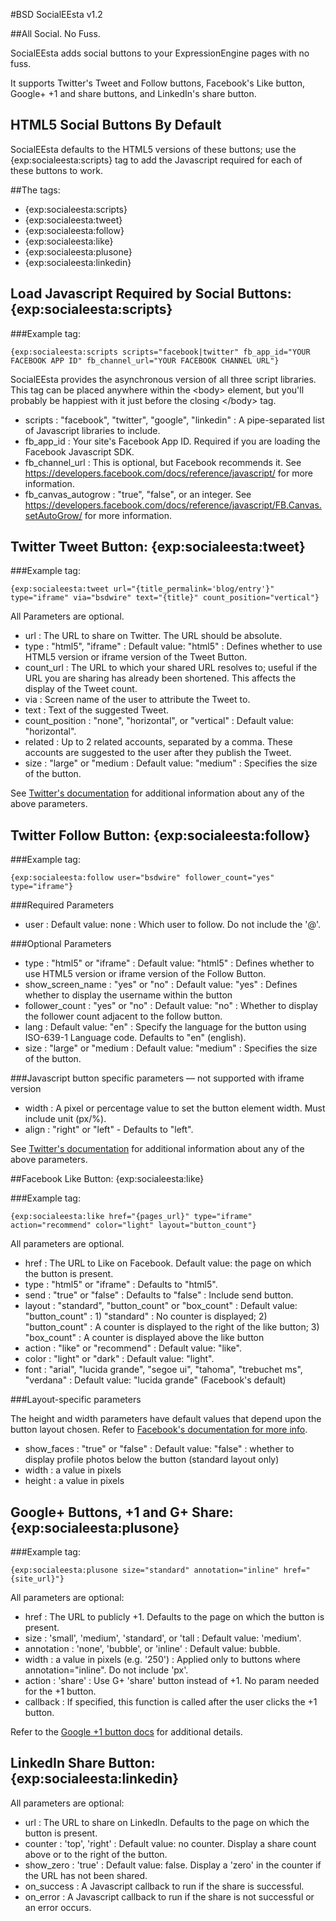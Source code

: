 #BSD SocialEEsta v1.2

##All Social. No Fuss.

SocialEEsta adds social buttons to your ExpressionEngine pages with no fuss.

It supports Twitter's Tweet and Follow buttons, Facebook's Like button, Google+ +1 and share buttons, and LinkedIn's share button.

## HTML5 Social Buttons By Default

SocialEEsta defaults to the HTML5 versions of these buttons; use the {exp:socialeesta:scripts} tag to add the Javascript required for each of these buttons to work.

##The tags:

- {exp:socialeesta:scripts}
- {exp:socialeesta:tweet}
- {exp:socialeesta:follow}
- {exp:socialeesta:like}
- {exp:socialeesta:plusone}
- {exp:socialeesta:linkedin}


## Load Javascript Required by Social Buttons: {exp:socialeesta:scripts}

###Example tag:

```
{exp:socialeesta:scripts scripts="facebook|twitter" fb_app_id="YOUR FACEBOOK APP ID" fb_channel_url="YOUR FACEBOOK CHANNEL URL"}
```

SocialEEsta provides the asynchronous version of all three script libraries. This tag can be placed anywhere within the &lt;body&gt; element, but you'll probably be happiest with it just before the closing &lt;/body&gt; tag.

- scripts : "facebook", "twitter", "google", "linkedin" :  A pipe-separated list of Javascript libraries to include.
- fb_app_id  :  Your site's Facebook App ID. Required if you are loading the Facebook Javascript SDK.
- fb_channel_url  :  This is optional, but Facebook recommends it. See https://developers.facebook.com/docs/reference/javascript/ for more information.
- fb_canvas_autogrow  :  "true", "false", or an integer. See https://developers.facebook.com/docs/reference/javascript/FB.Canvas.setAutoGrow/ for more information.

## Twitter Tweet Button: {exp:socialeesta:tweet} 


###Example tag:

```
{exp:socialeesta:tweet url="{title_permalink='blog/entry'}" type="iframe" via="bsdwire" text="{title}" count_position="vertical"}
```

All Parameters are optional.

- url  :  The URL to share on Twitter. The URL should be absolute.
- type  :  "html5", "iframe" :  Default value: "html5"  :  Defines whether to use HTML5 version or iframe version of the Tweet Button.
- count_url  :  The URL to which your shared URL resolves to; useful if the URL you are sharing has already been shortened. This affects the display of the Tweet count.
- via  :  Screen name of the user to attribute the Tweet to.
- text  :  Text of the suggested Tweet.
- count_position  :  "none", "horizontal", or "vertical"  :  Default value: "horizontal".
- related  :  Up to 2 related accounts, separated by a comma. These accounts are suggested to the user after they publish the Tweet.
- size  : "large" or "medium  :  Default value: "medium"  : Specifies the size of the button.


See [Twitter's documentation](https://dev.twitter.com/docs/tweet-button) for additional information about any of the above parameters.

## Twitter Follow Button: {exp:socialeesta:follow}

###Example tag:

```
{exp:socialeesta:follow user="bsdwire" follower_count="yes" type="iframe"}
```

###Required Parameters

- user  :   Default value: none  :  Which user to follow. Do not include the '@'.

###Optional Parameters

- type  :  "html5" or "iframe"  :  Default value: "html5"  :  Defines whether to use HTML5 version or iframe version of the Follow Button.
- show_screen_name  :  "yes" or "no"  : Default value: "yes"  :  Defines whether to display the username within the button
- follower_count  :  "yes" or "no"  :  Default value: "no"  :  Whether to display the follower count adjacent to the follow button. 
- lang  :  Default value: "en"  :  Specify the language for the button using ISO-639-1 Language code. Defaults to "en" (english).
- size  : "large" or "medium  :  Default value: "medium"  : Specifies the size of the button.


###Javascript button specific parameters — not supported with iframe version

- width  :  A pixel or percentage value to set the button element width. Must include unit (px/%).
- align  :  "right" or "left" - Defaults to "left".

See [Twitter's documentation](https://dev.twitter.com/docs/follow-button) for additional information about any of the above parameters.



##Facebook Like Button: {exp:socialeesta:like}


###Example tag: 

```
{exp:socialeesta:like href="{pages_url}" type="iframe" action="recommend" color="light" layout="button_count"}
```

All parameters are optional.

- href  :  The URL to Like on Facebook. Default value: the page on which the button is present.
- type  :  "html5" or "iframe" :  Defaults to "html5". 
- send  :  "true" or "false"  :  Defaults to "false"  :  Include send button.
- layout  :  "standard", "button_count" or "box_count"  :  Default value: "button_count"  :  1) "standard" : No counter is displayed; 2) "button_count" : A counter is displayed to the right of the like button; 3) "box_count" : A counter is displayed above the like button
- action  :  "like" or "recommend"  :  Default value: "like".
- color  :  "light" or "dark"  :  Default value: "light".
- font :  "arial", "lucida grande", "segoe ui", "tahoma", "trebuchet ms", "verdana" : Default value: "lucida grande" (Facebook's default)

###Layout-specific parameters

The height and width parameters have default values that depend upon the button layout chosen. Refer to [Facebook's documentation for more info](https://developers.facebook.com/docs/reference/plugins/like/).

- show_faces  :  "true" or "false"  :  Default value: "false"  :  whether to display profile photos below the button (standard layout only)
- width  :  a value in pixels
- height  :  a value in pixels




## Google+ Buttons, +1 and G+ Share: {exp:socialeesta:plusone}

###Example tag: 

```
{exp:socialeesta:plusone size="standard" annotation="inline" href="{site_url}"}
```

All parameters are optional:

- href  :  The URL to publicly +1. Defaults to the page on which the button is present.
- size  :  'small', 'medium', 'standard', or 'tall  :  Default value: 'medium'.
- annotation  :  'none', 'bubble', or 'inline'  :  Default value: bubble. 
- width  :  a value in pixels (e.g. '250')  :  Applied only to buttons where annotation="inline". Do not include 'px'.
- action : 'share'  :  Use G+ 'share' button instead of +1. No param needed for the +1 button.
- callback  :  If specified, this function is called after the user clicks the +1 button. 

Refer to the [Google +1 button docs](https://developers.google.com/+/plugins/+1button/) for additional details.


## LinkedIn Share Button: {exp:socialeesta:linkedin}

All parameters are optional:

- url  :  The URL to share on LinkedIn. Defaults to the page on which the button is present.
- counter  : 'top', 'right'  :  Default value: no counter. Display a share count above or to the right of the button.
- show_zero  :  'true'  :  Default value: false. Display a 'zero' in the counter if the URL has not been shared.
- on_success  : A Javascript callback to run if the share is successful.
- on_error  : A Javascript callback to run if the share is not successful or an error occurs.

